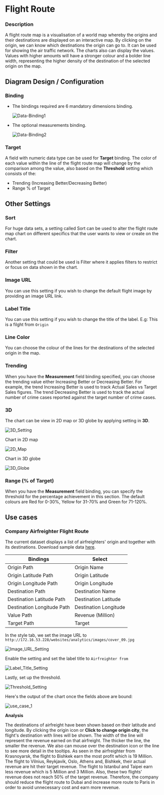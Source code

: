 
# Flight Route
### Description

A flight route map is a visualisation of a world map whereby the origins and their destinations are displayed on an interactive map. By clicking on the origin, we can know which destinations the origin can go to. It can be used for showing the air traffic network. The charts also can display the values. Values with higher amounts will have a stronger colour and a bolder line width, representing the higher density of the destination of the selected origin on the map.

## Diagram Design / Configuration
### Binding
- The bindings required are 6 mandatory dimensions binding.
	
	![Data-Binding1](./images/flight-route/Data-Binding1.png)
	
-  The optional measurements binding.

	![Data-Binding2](./images/flight-route/Data-Binding2.png)
	
### Target

A field with numeric data type can be used for **Target** binding. The color of each value within the line of the flight route map will change by the comparison among the value, also based on the **Threshold** setting which consists of the:

- Trending (Increasing Better/Decreasing Better)
- Range % of Target

## Other Settings

### Sort

For huge data sets, a setting called Sort can be used to alter the flight route map chart on different specifics that the user wants to view or create on the chart.

### Filter

Another setting that could be used is Filter where it applies filters to restrict or focus on data shown in the chart.

### Image URL

You can use this setting if you wish to change the default flight image by providing an image URL link.

### Label Title

You can use this setting if you wish to change the title of the label. E.g: This is a filght from `Origin`

### Line Color

You can choose the colour of the lines for the destinations of the selected origin in the map.

### Trending

When you have the **Measurement** field binding specified, you can choose the trending value either Increasing Better or Decreasing Better. For example, the trend Increasing Better is used to track Actual Sales vs Target Sales figures. The trend Decreasing Better is used to track the actual number of crime cases reported against the target number of crime cases.

### 3D

The chart can be view in 2D map or 3D globe by applying setting in **3D**.

![3D_Setting](./images/flight-route/3D_Setting.png)

Chart in 2D map

![2D_Map](./images/flight-route/2D_Map.png)

Chart in 3D globe

![3D_Globe](./images/flight-route/3D_Globe.png)

### Range (% of Target)

When you have the **Measurement** field binding, you can specify the threshold for the percentage achievement in this section. The default colours are Red for 0-30%, Yellow for 31-70% and Green for 71-120%.

## Use cases
### **Company Airfreighter Flight Route**
 The current dataset displays a list of airfreighters' origin and together with its destinations. Download sample data [here](./sample-data/flight-route/flight_route.xlsx).
 
|Bindings |Select|
|---|---|
|Origin Path|Origin Name|
|Origin Latitude Path|Origin Latitude|
|Origin Longitude Path|Origin Longitude|
|Destination Path|Destination Name|
|Destination Latitude Path|Destination Latitude|
|Destination Longitude Path|Destination Longitude|
|Value Path|Revenue (Million)|
|Target Path|Target|

In the style tab, we set the image URL to `http://172.16.53.228/websites/analytics/images/cover_09.jpg`

![Image_URL_Setting](./images/flight-route/Image_URL_Setting.png)

Enable the setting and set the label title to `Airfreighter from `

![Label_Title_Setting](./images/flight-route/Label_Title_Setting.png)

Lastly, set up the threshold.

![Threshold_Setting](./images/flight-route/Threshold_Setting.png)

Here's the output of the chart once the fields above are bound:

![use_case_1](./images/flight-route/use_case1.png)

**Analysis**

The destinations of airfreight have been shown based on their latitude and longitude. By clicking the origin icon or **Click to change origin city**, the flight's destination with lines will be shown. The width of the line will represent the revenue earned on that airfreight. The thicker the line, the smaller the revenue. We also can mouse over the destination icon or the line to see more detail in the tooltips. As seen in the airfreighter from Krasnoyarsk, the flight to Bishkek earn the most profit which is 19 Million. The flight to Vilnius, Reykjavik, Oslo, Athens and, Bishkek, their actual revenue are hit their target revenue. The flight to Istanbul and Taipei earn less revenue which is 5 Million and 3 Million. Also, these two flights' revenue does not reach 50% of the target revenue. Therefore, the company should reduce the flight route to Dubai and increase more route to Paris in order to avoid unnecessary cost and earn more revenue.
